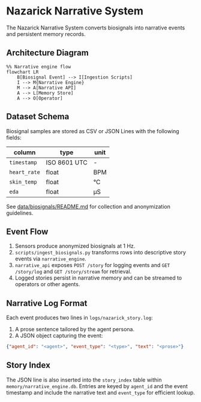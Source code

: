 # Nazarick Narrative System

The Nazarick Narrative System converts biosignals into narrative events and persistent memory records.

## Architecture Diagram

```mermaid
%% Narrative engine flow
flowchart LR
    B[Biosignal Event] --> I[Ingestion Scripts]
    I --> M{Narrative Engine}
    M --> A[Narrative API]
    A --> L[Memory Store]
    A --> O[Operator]
```

## Dataset Schema

Biosignal samples are stored as CSV or JSON Lines with the following fields:

| column | type | unit |
| --- | --- | --- |
| `timestamp` | ISO 8601 UTC | - |
| `heart_rate` | float | BPM |
| `skin_temp` | float | °C |
| `eda` | float | µS |

See [data/biosignals/README.md](../data/biosignals/README.md) for collection and anonymization guidelines.

## Event Flow

1. Sensors produce anonymized biosignals at 1 Hz.
2. `scripts/ingest_biosignals.py` transforms rows into descriptive story events via `narrative_engine`.
3. `narrative_api` exposes `POST /story` for logging events and `GET /story/log` and `GET /story/stream` for retrieval.
4. Logged stories persist in narrative memory and can be streamed to operators or other agents.

## Narrative Log Format

Each event produces two lines in `logs/nazarick_story.log`:

1. A prose sentence tailored by the agent persona.
2. A JSON object capturing the event:

```json
{"agent_id": "<agent>", "event_type": "<type>", "text": "<prose>"}
```

## Story Index

The JSON line is also inserted into the `story_index` table within
`memory/narrative_engine.db`. Entries are keyed by `agent_id` and the event
timestamp and include the narrative text and `event_type` for efficient lookup.
